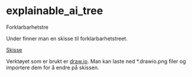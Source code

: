 # explainable_ai_tree
Forklarbarhetstre 

Under finner man en skisse til forklarbarhetstreet. 

[Skisse](diagrams/Forklarbarhetstre.drawio.png)

Verktøyet som er brukt er [draw.io](https://draw.io). Man kan laste ned *.drawio.png filer og importere dem for å endre på skissen. 